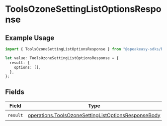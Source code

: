 # ToolsOzoneSettingListOptionsResponse

## Example Usage

```typescript
import { ToolsOzoneSettingListOptionsResponse } from "@speakeasy-sdks/bluesky/models/operations";

let value: ToolsOzoneSettingListOptionsResponse = {
  result: {
    options: [],
  },
};
```

## Fields

| Field                                                                                                                      | Type                                                                                                                       | Required                                                                                                                   | Description                                                                                                                |
| -------------------------------------------------------------------------------------------------------------------------- | -------------------------------------------------------------------------------------------------------------------------- | -------------------------------------------------------------------------------------------------------------------------- | -------------------------------------------------------------------------------------------------------------------------- |
| `result`                                                                                                                   | [operations.ToolsOzoneSettingListOptionsResponseBody](../../models/operations/toolsozonesettinglistoptionsresponsebody.md) | :heavy_check_mark:                                                                                                         | N/A                                                                                                                        |